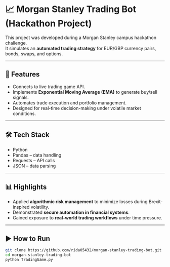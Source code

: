# 📈 Morgan Stanley Trading Bot (Hackathon Project)

This project was developed during a Morgan Stanley campus hackathon challenge.  
It simulates an **automated trading strategy** for EUR/GBP currency pairs, bonds, swaps, and options.

---

## 🚀 Features
- Connects to live trading game API.  
- Implements **Exponential Moving Average (EMA)** to generate buy/sell signals.  
- Automates trade execution and portfolio management.  
- Designed for real-time decision-making under volatile market conditions.  

---

## 🛠 Tech Stack
- Python  
- Pandas – data handling  
- Requests – API calls  
- JSON – data parsing  

---

## 📊 Highlights
- Applied **algorithmic risk management** to minimize losses during Brexit-inspired volatility.  
- Demonstrated **secure automation in financial systems**.  
- Gained exposure to **real-world trading workflows** under time pressure.  

---

## ▶️ How to Run
```bash
git clone https://github.com/rida05432/morgan-stanley-trading-bot.git
cd morgan-stanley-trading-bot
python TradingGame.py
